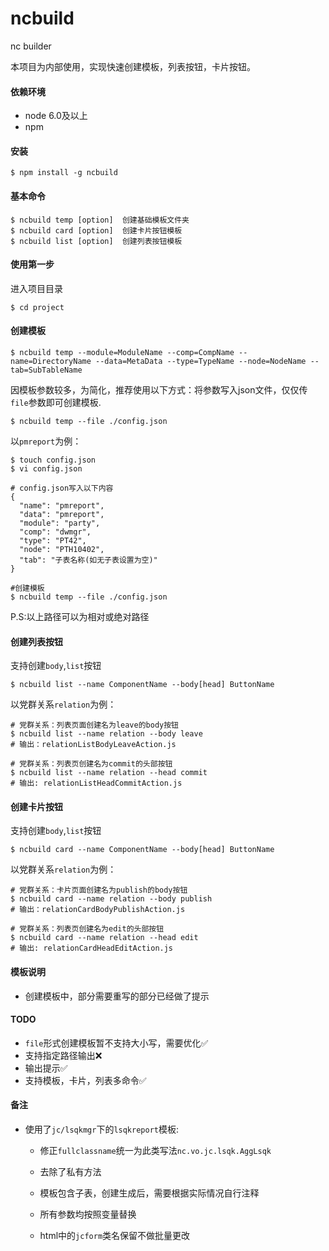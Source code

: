# ncbuild
nc builder

本项目为内部使用，实现快速创建模板，列表按钮，卡片按钮。



#### 依赖环境

* node 6.0及以上
* npm



#### 安装

```
$ npm install -g ncbuild
```



#### 基本命令

```
$ ncbuild temp [option]  创建基础模板文件夹
$ ncbuild card [option]  创建卡片按钮模板
$ ncbuild list [option]  创建列表按钮模板
```



#### 使用第一步

进入项目目录

```
$ cd project
```



#### 创建模板

```
$ ncbuild temp --module=ModuleName --comp=CompName --name=DirectoryName --data=MetaData --type=TypeName --node=NodeName --tab=SubTableName
```

因模板参数较多，为简化，推荐使用以下方式：将参数写入json文件，仅仅传`file`参数即可创建模板.

```
$ ncbuild temp --file ./config.json
```

以`pmreport`为例：

```
$ touch config.json
$ vi config.json

# config.json写入以下内容
{
  "name": "pmreport",
  "data": "pmreport",
  "module": "party",
  "comp": "dwmgr",
  "type": "PT42",
  "node": "PTH10402",
  "tab": "子表名称(如无子表设置为空)"
}

#创建模板
$ ncbuild temp --file ./config.json
```

P.S:以上路径可以为相对或绝对路径



#### 创建列表按钮

支持创建`body`,`list`按钮

```
$ ncbuild list --name ComponentName --body[head] ButtonName
```

以党群关系`relation`为例：

```
# 党群关系：列表页面创建名为leave的body按钮
$ ncbuild list --name relation --body leave
# 输出：relationListBodyLeaveAction.js

# 党群关系：列表页创建名为commit的头部按钮
$ ncbuild list --name relation --head commit
# 输出: relationListHeadCommitAction.js
```



#### 创建卡片按钮

支持创建`body`,`list`按钮

```
$ ncbuild card --name ComponentName --body[head] ButtonName
```

以党群关系`relation`为例：

```
# 党群关系：卡片页面创建名为publish的body按钮
$ ncbuild card --name relation --body publish
# 输出：relationCardBodyPublishAction.js

# 党群关系：列表页创建名为edit的头部按钮
$ ncbuild card --name relation --head edit
# 输出: relationCardHeadEditAction.js
```



#### 模板说明

* 创建模板中，部分需要重写的部分已经做了提示



#### TODO

* `file`形式创建模板暂不支持大小写，需要优化✅
* 支持指定路径输出❌
* 输出提示✅
* 支持模板，卡片，列表多命令✅




#### 备注

* 使用了`jc/lsqkmgr`下的`lsqkreport`模板:

  * 修正`fullclassname`统一为此类写法`nc.vo.jc.lsqk.AggLsqk`

  * 去除了私有方法

  * 模板包含子表，创建生成后，需要根据实际情况自行注释

  * 所有参数均按照变量替换

  * html中的`jcform`类名保留不做批量更改

    ​